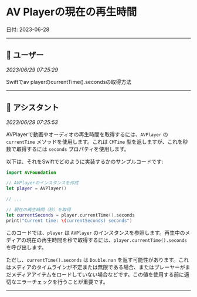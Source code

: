 # AV Playerの現在の再生時間

日付: 2023-06-28

---

## 👤 ユーザー
*2023/06/29 07:25:29*

Swiftでav playerのcurrentTime().secondsの取得方法

---

## 🤖 アシスタント
*2023/06/29 07:25:53*

AVPlayerで動画やオーディオの再生時間を取得するには、`AVPlayer` の `currentTime` メソッドを使用します。これは `CMTime` 型を返しますが、これを秒数で取得するには `seconds` プロパティを使用します。

以下は、それをSwiftでどのように実装するかのサンプルコードです:

```swift
import AVFoundation

// AVPlayerのインスタンスを作成
let player = AVPlayer()

// ...

// 現在の再生時間（秒）を取得
let currentSeconds = player.currentTime().seconds
print("Current time: \(currentSeconds) seconds")
```

このコードでは、`player` は `AVPlayer` のインスタンスを参照します。再生中のメディアの現在の再生時間を秒で取得するには、`player.currentTime().seconds`を呼び出します。

ただし、`currentTime().seconds` は `Double.nan` を返す可能性があります。これはメディアのタイムラインが不定または無限である場合、またはプレーヤーがまだメディアアイテムをロードしていない場合などです。この値を使用する前に適切なエラーチェックを行うことが重要です。

---
